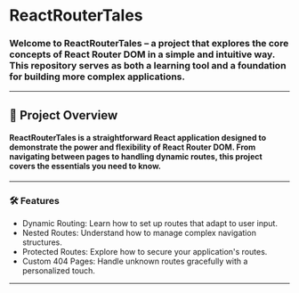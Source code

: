 # ReactRouterTales

### Welcome to ReactRouterTales – a project that explores the core concepts of React Router DOM in a simple and intuitive way. This repository serves as both a learning tool and a foundation for building more complex applications.
---
## 🚀 Project Overview

#### ReactRouterTales is a straightforward React application designed to demonstrate the power and flexibility of React Router DOM. From navigating between pages to handling dynamic routes, this project covers the essentials you need to know.
---
### 🛠 Features

- Dynamic Routing: Learn how to set up routes that adapt to user input.
- Nested Routes: Understand how to manage complex navigation structures.
- Protected Routes: Explore how to secure your application's routes.
- Custom 404 Pages: Handle unknown routes gracefully with a personalized touch.
---
